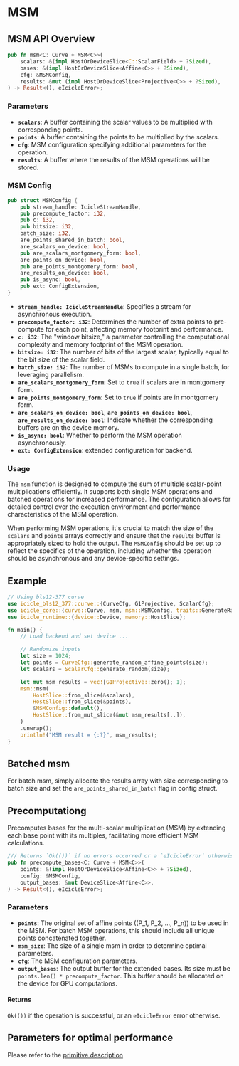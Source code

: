 # MSM

## MSM API Overview

```rust
pub fn msm<C: Curve + MSM<C>>(
    scalars: &(impl HostOrDeviceSlice<C::ScalarField> + ?Sized),
    bases: &(impl HostOrDeviceSlice<Affine<C>> + ?Sized),
    cfg: &MSMConfig,
    results: &mut (impl HostOrDeviceSlice<Projective<C>> + ?Sized),
) -> Result<(), eIcicleError>;
```

### Parameters

- **`scalars`**: A buffer containing the scalar values to be multiplied with corresponding points.
- **`points`**: A buffer containing the points to be multiplied by the scalars.
- **`cfg`**: MSM configuration specifying additional parameters for the operation.
- **`results`**: A buffer where the results of the MSM operations will be stored.

### MSM Config

```rust
pub struct MSMConfig {
    pub stream_handle: IcicleStreamHandle,    
    pub precompute_factor: i32,
    pub c: i32,
    pub bitsize: i32,    
    batch_size: i32,
    are_points_shared_in_batch: bool,
    are_scalars_on_device: bool,
    pub are_scalars_montgomery_form: bool,
    are_points_on_device: bool,
    pub are_points_montgomery_form: bool,
    are_results_on_device: bool,    
    pub is_async: bool,
    pub ext: ConfigExtension,
}
```

- **`stream_handle: IcicleStreamHandle`**: Specifies a stream for asynchronous execution.
- **`precompute_factor: i32`**: Determines the number of extra points to pre-compute for each point, affecting memory footprint and performance.
- **`c: i32`**: The "window bitsize," a parameter controlling the computational complexity and memory footprint of the MSM operation.
- **`bitsize: i32`**: The number of bits of the largest scalar, typically equal to the bit size of the scalar field.
- **`batch_size: i32`**: The number of MSMs to compute in a single batch, for leveraging parallelism.
- **`are_scalars_montgomery_form`**: Set to `true` if scalars are in montgomery form.
- **`are_points_montgomery_form`**: Set to `true` if points are in montgomery form.
- **`are_scalars_on_device: bool`**, **`are_points_on_device: bool`**, **`are_results_on_device: bool`**: Indicate whether the corresponding buffers are on the device memory.
- **`is_async: bool`**: Whether to perform the MSM operation asynchronously.
- **`ext: ConfigExtension`**: extended configuration for backend.

### Usage

The `msm` function is designed to compute the sum of multiple scalar-point multiplications efficiently. It supports both single MSM operations and batched operations for increased performance. The configuration allows for detailed control over the execution environment and performance characteristics of the MSM operation.

When performing MSM operations, it's crucial to match the size of the `scalars` and `points` arrays correctly and ensure that the `results` buffer is appropriately sized to hold the output. The `MSMConfig` should be set up to reflect the specifics of the operation, including whether the operation should be asynchronous and any device-specific settings.

## Example

```rust
// Using bls12-377 curve
use icicle_bls12_377::curve::{CurveCfg, G1Projective, ScalarCfg};
use icicle_core::{curve::Curve, msm, msm::MSMConfig, traits::GenerateRandom};
use icicle_runtime::{device::Device, memory::HostSlice};

fn main() {
    // Load backend and set device ...

    // Randomize inputs
    let size = 1024;
    let points = CurveCfg::generate_random_affine_points(size);
    let scalars = ScalarCfg::generate_random(size);

    let mut msm_results = vec![G1Projective::zero(); 1];
    msm::msm(
        HostSlice::from_slice(&scalars),
        HostSlice::from_slice(&points),
        &MSMConfig::default(),
        HostSlice::from_mut_slice(&mut msm_results[..]),
    )
    .unwrap();
    println!("MSM result = {:?}", msm_results);
}

```

## Batched msm

For batch msm, simply allocate the results array with size corresponding to batch size and set the `are_points_shared_in_batch` flag in config struct.

## Precomputationg

Precomputes bases for the multi-scalar multiplication (MSM) by extending each base point with its multiples, facilitating more efficient MSM calculations.

```rust
/// Returns `Ok(())` if no errors occurred or a `eIcicleError` otherwise.
pub fn precompute_bases<C: Curve + MSM<C>>(
    points: &(impl HostOrDeviceSlice<Affine<C>> + ?Sized),
    config: &MSMConfig,
    output_bases: &mut DeviceSlice<Affine<C>>,
) -> Result<(), eIcicleError>;
```

### Parameters

- **`points`**: The original set of affine points (\(P_1, P_2, ..., P_n\)) to be used in the MSM. For batch MSM operations, this should include all unique points concatenated together.
- **`msm_size`**: The size of a single msm in order to determine optimal parameters.
- **`cfg`**: The MSM configuration parameters.
- **`output_bases`**: The output buffer for the extended bases. Its size must be `points.len() * precompute_factor`. This buffer should be allocated on the device for GPU computations.

#### Returns

`Ok(())` if the operation is successful, or an `eIcicleError` error otherwise.

## Parameters for optimal performance

Please refer to the [primitive description](api/cpp/msm#choosing-optimal-parameters)
